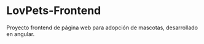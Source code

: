 # LovPets-Frontend
Proyecto frontend de página web para adopción de mascotas, desarrollado en angular.
